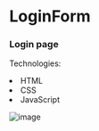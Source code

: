 # LoginForm

### Login page

Technologies:
<li>HTML</li>
<li>CSS</li>
<li>JavaScript</li>

![image](https://user-images.githubusercontent.com/85003081/156931134-820d8c38-44fd-44f2-b7e7-801f761b0b08.png)
